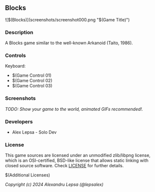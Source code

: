 ## Blocks

![$(Blocks)](screenshots/screenshot000.png "$(Game Title)")

### Description

A Blocks game similar to the well-known Arkanoid (Taito, 1986).

### Controls

Keyboard:
 - $(Game Control 01)
 - $(Game Control 02)
 - $(Game Control 03)

### Screenshots

_TODO: Show your game to the world, animated GIFs recommended!._

### Developers

 - Alex Lepsa - Solo Dev

### License

This game sources are licensed under an unmodified zlib/libpng license, which is an OSI-certified, BSD-like license that allows static linking with closed source software. Check [LICENSE](LICENSE) for further details.

$(Additional Licenses)

*Copyright (c) 2024 Alexandru Lepsa (@lepsalex)*

